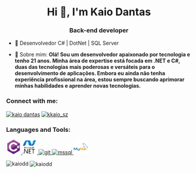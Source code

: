 <h1 align="center">Hi 👋, I'm Kaio Dantas</h1>
<h3 align="center">Back-end developer</h3>

- 🌱 Desenvolvedor C# | DotNet | SQL Server

- 💬 Sobre mim: **Olá! Sou um desenvolvedor apaixonado por tecnologia e tenho 21 anos. Minha área de expertise está focada em .NET e C#, duas das tecnologias mais poderosas e versáteis para o desenvolvimento de aplicações. Embora eu ainda não tenha experiência profissional na área, estou sempre buscando aprimorar minhas habilidades e aprender novas tecnologias.**

<h3 align="left">Connect with me:</h3>
<p align="left">
<a href="https://linkedin.com/in/kaio dantas" target="blank"><img align="center" src="https://raw.githubusercontent.com/rahuldkjain/github-profile-readme-generator/master/src/images/icons/Social/linked-in-alt.svg" alt="kaio dantas" height="30" width="40" /></a>
<a href="https://instagram.com/kkaio_sz" target="blank"><img align="center" src="https://raw.githubusercontent.com/rahuldkjain/github-profile-readme-generator/master/src/images/icons/Social/instagram.svg" alt="kkaio_sz" height="30" width="40" /></a>
</p>

<h3 align="left">Languages and Tools:</h3>
<p align="left"> <a href="https://www.w3schools.com/cs/" target="_blank" rel="noreferrer"> <img src="https://raw.githubusercontent.com/devicons/devicon/master/icons/csharp/csharp-original.svg" alt="csharp" width="40" height="40"/> </a> <a href="https://dotnet.microsoft.com/" target="_blank" rel="noreferrer"> <img src="https://raw.githubusercontent.com/devicons/devicon/master/icons/dot-net/dot-net-original-wordmark.svg" alt="dotnet" width="40" height="40"/> </a> <a href="https://git-scm.com/" target="_blank" rel="noreferrer"> <img src="https://www.vectorlogo.zone/logos/git-scm/git-scm-icon.svg" alt="git" width="40" height="40"/> </a> <a href="https://www.microsoft.com/en-us/sql-server" target="_blank" rel="noreferrer"> <img src="https://www.svgrepo.com/show/303229/microsoft-sql-server-logo.svg" alt="mssql" width="40" height="40"/> </a> <a href="https://www.mysql.com/" target="_blank" rel="noreferrer"> <img src="https://raw.githubusercontent.com/devicons/devicon/master/icons/mysql/mysql-original-wordmark.svg" alt="mysql" width="40" height="40"/> </a> </p>

<p><img align="left" src="https://github-readme-stats.vercel.app/api/top-langs?username=kaiodd&show_icons=true&locale=en&layout=compact" alt="kaiodd" /></p>

<p>&nbsp;<img align="center" src="https://github-readme-stats.vercel.app/api?username=kaiodd&show_icons=true&theme=tokyonight&locale=en" alt="kaiodd" /></p>



